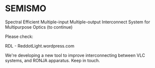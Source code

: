 # SEMISMO
Spectral Efficient Multiple-input Multiple-output Interconnect System for Multipurpose Optics
(to continue)

Please check:

RDL - ReddotLight.wordpress.com



We're developing a new tool to improve interconnecting between VLC systems, and RONJA apparatus. Keep in touch.
